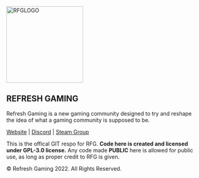 <img src="https://refreshgaming.net/uploads/monthly_2022_12/506596487_refreshGamingIconTransparent.png.b5977bcb5ce6e07bad7c300eee4740b7.png" alt="RFGLOGO" width="200"/>

## REFRESH GAMING

Refresh Gaming is a new gaming community designed to try and reshape the idea of what a gaming community is supposed to be.

[Website](https://refreshgaming.net) |
[Discord](https://discord.gg/h6bJNqKGvf) |
[Steam Group](https://steamcommunity.com/groups/refreshgamingUS)

This is the offical GIT respo for RFG. **Code here is created and licensed under GPL-3.0 license.**
Any code made **PUBLIC** here is allowed for public use, as long as proper credit to RFG is given.

© Refresh Gaming 2022. All Rights Reserved.
